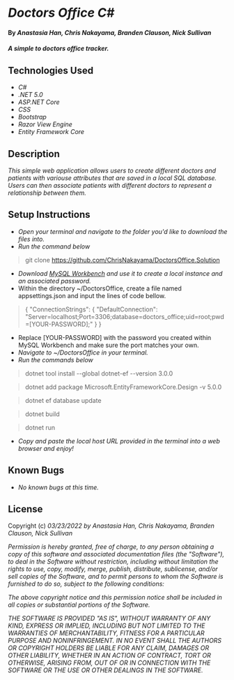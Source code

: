 # _Doctors Office C#_

#### By _**Anastasia Han, Chris Nakayama, Branden Clauson, Nick Sullivan**_

#### _A simple to doctors office tracker._

## Technologies Used

* _C#_
* _.NET 5.0_
* _ASP.NET Core_
* _CSS_
* _Bootstrap_
* _Razor View Engine_
* _Entity Framework Core_

## Description

_This simple web application allows users to create different doctors and patients with variouse attributes that are saved in a local SQL database. Users can then associate patients with different doctors to represent a relationship between them._

## Setup Instructions

* _Open your terminal and navigate to the folder you'd like to download the files into._
* _Run the command below_
> git clone https://github.com/ChrisNakayama/DoctorsOffice.Solution
* _Download [MySQL Workbench](https://www.mysql.com/products/workbench/) and use it to create a local instance and an associated password._
* Within the directory ~/DoctorsOffice, create a file named appsettings.json and input the lines of code bellow.
> {
  "ConnectionStrings": {
      "DefaultConnection": "Server=localhost;Port=3306;database=doctors_office;uid=root;pwd=[YOUR-PASSWORD];"
  }
}
  * Replace [YOUR-PASSWORD] with the password you created within MySQL Workbench and make sure the port matches your own.
* _Navigate to ~/DoctorsOffice in your terminal._
* _Run the commands below_
>dotnet tool install --global dotnet-ef --version 3.0.0

>dotnet add package Microsoft.EntityFrameworkCore.Design -v 5.0.0

>dotnet ef database update

>dotnet build

>dotnet run

* _Copy and paste the local host URL provided in the terminal into a web browser and enjoy!_
## Known Bugs

* _No known bugs at this time._

## License

Copyright (c) _03/23/2022_ _by Anastasia Han, Chris Nakayama, Branden Clauson, Nick Sullivan_


_Permission is hereby granted, free of charge, to any person obtaining a copy of this software and associated documentation files (the "Software"), to deal in the Software without restriction, including without limitation the rights to use, copy, modify, merge, publish, distribute, sublicense, and/or sell copies of the Software, and to permit persons to whom the Software is furnished to do so, subject to the following conditions:_

_The above copyright notice and this permission notice shall be included in all copies or substantial portions of the Software._

_THE SOFTWARE IS PROVIDED "AS IS", WITHOUT WARRANTY OF ANY KIND, EXPRESS OR IMPLIED, INCLUDING BUT NOT LIMITED TO THE WARRANTIES OF MERCHANTABILITY, FITNESS FOR A PARTICULAR PURPOSE AND NONINFRINGEMENT. IN NO EVENT SHALL THE AUTHORS OR COPYRIGHT HOLDERS BE LIABLE FOR ANY CLAIM, DAMAGES OR OTHER LIABILITY, WHETHER IN AN ACTION OF CONTRACT, TORT OR OTHERWISE, ARISING FROM, OUT OF OR IN CONNECTION WITH THE SOFTWARE OR THE USE OR OTHER DEALINGS IN THE SOFTWARE._